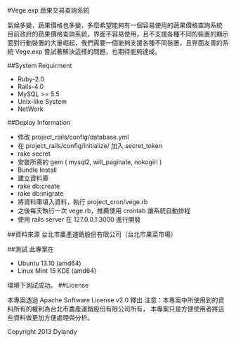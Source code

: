 #Vege.exp 蔬果交易查詢系統

氣候多變，蔬果價格也多變，多麼希望能夠有一個容易使用的蔬果價格查詢系統
目前政府的蔬果價格查詢系統，界面不容易使用，且不支援各種不同的裝置的顯示
面對行動裝置的大量崛起，我們需要一個能夠支援各種不同裝置，且界面友善的系統
Vege.exp 嘗試著解決這樣的問題，也期待能夠達成。

##System Requirment

* Ruby-2.0
* Rails-4.0
* MySQL >= 5.5
* Unix-like System
* NetWork

##Deploy Information

* 修改 project_rails/config/database.yml 
* 在 project_rails/config/initialize/ 加入 secret_token 
* rake secret
* 安裝所需的 gem ( mysql2, will_paginate, nokogiri )
* Bundle Install
* 建立資料庫
* rake db:create
* rake db:migrate
* 將資料庫填入資料，執行 project_cron/vege.rb
* 之後每天執行一次 vege.rb，推薦使用 crontab 讓系統自動排程
* 使用 rails server 在 127.0.0.1:3000 進行開發

##資料來源
台北市農產運銷股份有限公司（台北市果菜市場）

##測試
此專案在 
* Ubuntu 13.10 (amd64) 
* Linux Mint 15 KDE (amd64)

環境下測試成功。
##License

本專案透過 Apache Software License v2.0 釋出
注意：本專案中所使用到的資料所有的權利為台北市農產運銷股份有限公司所有，
本專案只是方便使用者將這些資料做更加方便處理與分析。

Copyright 2013 Dylandy
